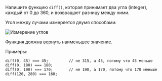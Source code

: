 Напишите функцию `diff()`, которая принимает два угла (integer), каждый от 0 до 360, и возвращает разницу между ними.

Угол между лучами измеряется двумя способами:

![Измерение углов](https://cdn2.hexlet.io/derivations/image/original/eyJpZCI6ImMyNTBhYzg5YzVlNWM0M2ZhMjcxZWRhZGIxNWZhMDI2LnBuZyIsInN0b3JhZ2UiOiJjYWNoZSJ9?signature=3ac6c28472917a19d44710476697c7ea3fe3ea1c01eb9037bc8b558f9a9ba767)

Функция должна вернуть наименьшее значение.

Примеры:

```
diff(0, 45) === 45;         // не 315, а 45, потому что 45 меньше
diff(0, 180) === 180;
diff(0, 190) === 170;       // не 190, а 170, потому что 170 меньше
diff(120, 280) === 160;
```
